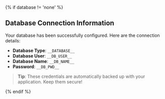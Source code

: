 {% if database != 'none' %}

## <i class="fas fa-database"></i> Database Connection Information

Your database has been successfully configured. Here are the connection details:

- **Database Type**: `__DATABASE__`
- **Database User**: `__DB_USER__`
- **Database Name**: `__DB_NAME__`
- **Password**: `__DB_PWD__`

> <i class="fas fa-lightbulb"></i> **Tip**: These credentials are automatically backed up with your application. Keep them secure!

{% endif %}
